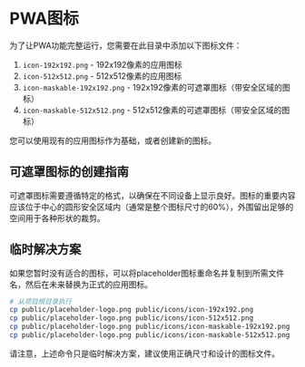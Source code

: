 # PWA图标

为了让PWA功能完整运行，您需要在此目录中添加以下图标文件：

1. `icon-192x192.png` - 192x192像素的应用图标
2. `icon-512x512.png` - 512x512像素的应用图标
3. `icon-maskable-192x192.png` - 192x192像素的可遮罩图标（带安全区域的图标）
4. `icon-maskable-512x512.png` - 512x512像素的可遮罩图标（带安全区域的图标）

您可以使用现有的应用图标作为基础，或者创建新的图标。

## 可遮罩图标的创建指南

可遮罩图标需要遵循特定的格式，以确保在不同设备上显示良好。图标的重要内容应该位于中心的圆形安全区域内（通常是整个图标尺寸的60%），外围留出足够的空间用于各种形状的裁剪。

## 临时解决方案

如果您暂时没有适合的图标，可以将placeholder图标重命名并复制到所需文件名，然后在未来替换为正式的应用图标。

```bash
# 从项目根目录执行
cp public/placeholder-logo.png public/icons/icon-192x192.png
cp public/placeholder-logo.png public/icons/icon-512x512.png
cp public/placeholder-logo.png public/icons/icon-maskable-192x192.png
cp public/placeholder-logo.png public/icons/icon-maskable-512x512.png
```

请注意，上述命令只是临时解决方案，建议使用正确尺寸和设计的图标文件。 